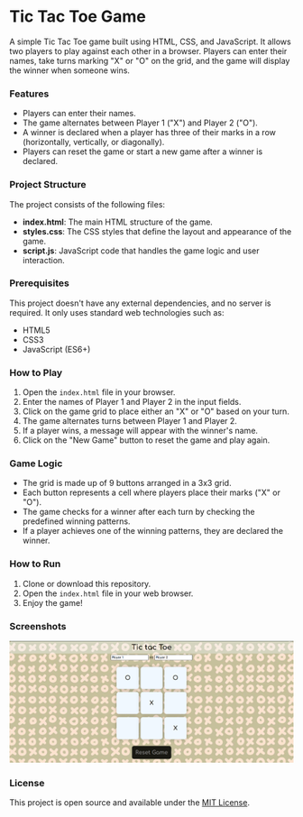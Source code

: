 # Tic Tac Toe Game

A simple Tic Tac Toe game built using HTML, CSS, and JavaScript. It allows two players to play against each other in a browser. Players can enter their names, take turns marking "X" or "O" on the grid, and the game will display the winner when someone wins. 

### Features
- Players can enter their names.
- The game alternates between Player 1 ("X") and Player 2 ("O").
- A winner is declared when a player has three of their marks in a row (horizontally, vertically, or diagonally).
- Players can reset the game or start a new game after a winner is declared.

### Project Structure
The project consists of the following files:
- **index.html**: The main HTML structure of the game.
- **styles.css**: The CSS styles that define the layout and appearance of the game.
- **script.js**: JavaScript code that handles the game logic and user interaction.

### Prerequisites
This project doesn't have any external dependencies, and no server is required. It only uses standard web technologies such as:
- HTML5
- CSS3
- JavaScript (ES6+)

### How to Play
1. Open the `index.html` file in your browser.
2. Enter the names of Player 1 and Player 2 in the input fields.
3. Click on the game grid to place either an "X" or "O" based on your turn.
4. The game alternates turns between Player 1 and Player 2.
5. If a player wins, a message will appear with the winner's name.
6. Click on the "New Game" button to reset the game and play again.

### Game Logic
- The grid is made up of 9 buttons arranged in a 3x3 grid.
- Each button represents a cell where players place their marks ("X" or "O").
- The game checks for a winner after each turn by checking the predefined winning patterns.
- If a player achieves one of the winning patterns, they are declared the winner.

### How to Run
1. Clone or download this repository.
2. Open the `index.html` file in your web browser.
3. Enjoy the game!

### Screenshots
![Tic Tac Toe Screenshot](screenshot.png) 

### License
This project is open source and available under the [MIT License](LICENSE).

